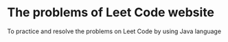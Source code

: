 # The problems of Leet Code website
To practice and resolve the problems on Leet Code by using Java language
